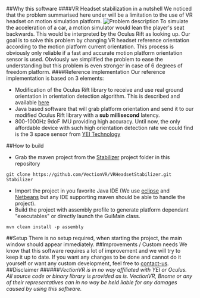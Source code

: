 ##Why this software
####VR Headset stabilization in a nutshell
We noticed that the problem summarised here under will be a limitation to the use of VR headset on motion simulation platform.
![Problem description](http://www.vectionvr.com/img/explanation.jpg)
To simulate the acceleration of a car, a motion simulator would lean the player's seat backwards. This would be interpreted by the Oculus Rift as looking up. 
Our goal is to solve this problem by changing VR headset reference orientation according to the motion platform current orientation. This process is obviously only reliable if a fast and accurate motion platform orientation sensor is used.
Obviously we simplified the problem to ease the understanding but this problem is even stronger in case of 6 degrees of freedom platform.
####Reference implementation
Our reference implementation is based on 3 elements:
- Modification of the Oculus Rift library to receive and use real ground orientation in orientation detection algorithm. This is described and available [here](https://github.com/VectionVR/OculusRiftPatch)
- Java based software that will grab platform orientation and send it to our modified Oculus Rift library with a **sub millisecond** latency. 
- 800-1000Hz 9doF IMU providing high accuracy. Until now, the only affordable device with such high orientation detection rate we could find is the 3 space sensor from [YEI Technology](http://www.yeitechnology.com/productdisplay/3-space-micro-usb) 

##How to build 
- Grab the maven project from the [Stabilizer](https://github.com/VectionVR/VRHeadsetStabilizer/Stabilizer) project folder in this repository
```
git clone https://github.com/VectionVR/VRHeadsetStabilizer.git Stabilizer
```
- Import the project in you favorite Java IDE (We use [eclipse](http://www.eclipse.org) and [Netbeans](https://netbeans.org/downloads/) but any IDE supporting maven should be able to handle the project).
- Build the project with assembly profile to generate platform dependant "executables" or directly launch the GuiMain class. 
```
mvn clean install -p assembly
```

##Setup
There is no setup required, when starting the project, the main window should appear immediately.
##Improvements / Custom needs
We know that this software requires a lot of improvement and we will try to keep it up to date. If you want any changes to be done and cannot do it yourself or want any custom development, feel free to [contact-us](mailto:contact@vectionvr.com).
##Disclaimer
######*VectionVR is in no way affiliated with YEI or Oculus. All source code or binary library is provided as is. VectionVR, Bnome or any of their representatives can in no way be held liable for any damages caused by using this software.*
